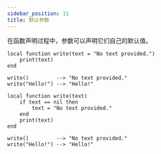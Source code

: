 ```yaml
---
sidebar_position: 11
title: 默认参数
---
```

在函数声明过程中，参数可以声明它们自己的默认值。
```pluto showLineNumbers title="示例代码"
local function write(text = "No text provided.")
	print(text)
end

write() 		--> "No text provided."
write("Hello!") --> "Hello!"
```
```pluto showLineNumbers title="这段代码的行为是相同的"
local function write(text)
	if text == nil then
		text = "No text provided."
	end
	print(text)
end

write() 		--> "No text provided."
write("Hello!") --> "Hello!"
```
